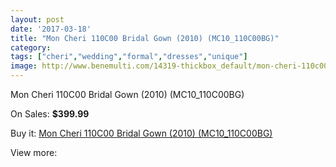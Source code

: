 ```yaml
---
layout: post
date: '2017-03-18'
title: "Mon Cheri 110C00 Bridal Gown (2010) (MC10_110C00BG)"
category: 
tags: ["cheri","wedding","formal","dresses","unique"]
image: http://www.benemulti.com/14319-thickbox_default/mon-cheri-110c00-bridal-gown-2010-mc10110c00bg.jpg
---
```

Mon Cheri 110C00 Bridal Gown (2010) (MC10_110C00BG)

On Sales: **$399.99**
<a href="https://www.benemulti.com/en/5426-mon-cheri-110c00-bridal-gown-2010-mc10110c00bg.html"><amp-img layout="responsive" width="600" height="600" src="//www.benemulti.com/14319-thickbox_default/mon-cheri-110c00-bridal-gown-2010-mc10110c00bg.jpg" alt="Mon Cheri 110C00 Bridal Gown (2010) (MC10_110C00BG) 0" /></a>
<a href="https://www.benemulti.com/en/5426-mon-cheri-110c00-bridal-gown-2010-mc10110c00bg.html"><amp-img layout="responsive" width="600" height="600" src="//www.benemulti.com/14322-thickbox_default/mon-cheri-110c00-bridal-gown-2010-mc10110c00bg.jpg" alt="Mon Cheri 110C00 Bridal Gown (2010) (MC10_110C00BG) 1" /></a>
<a href="https://www.benemulti.com/en/5426-mon-cheri-110c00-bridal-gown-2010-mc10110c00bg.html"><amp-img layout="responsive" width="600" height="600" src="//www.benemulti.com/14321-thickbox_default/mon-cheri-110c00-bridal-gown-2010-mc10110c00bg.jpg" alt="Mon Cheri 110C00 Bridal Gown (2010) (MC10_110C00BG) 2" /></a>
<a href="https://www.benemulti.com/en/5426-mon-cheri-110c00-bridal-gown-2010-mc10110c00bg.html"><amp-img layout="responsive" width="600" height="600" src="//www.benemulti.com/14320-thickbox_default/mon-cheri-110c00-bridal-gown-2010-mc10110c00bg.jpg" alt="Mon Cheri 110C00 Bridal Gown (2010) (MC10_110C00BG) 3" /></a>

Buy it: [Mon Cheri 110C00 Bridal Gown (2010) (MC10_110C00BG)](https://www.benemulti.com/en/5426-mon-cheri-110c00-bridal-gown-2010-mc10110c00bg.html "Mon Cheri 110C00 Bridal Gown (2010) (MC10_110C00BG)")

View more: [](https://www.benemulti.com/en/- "")